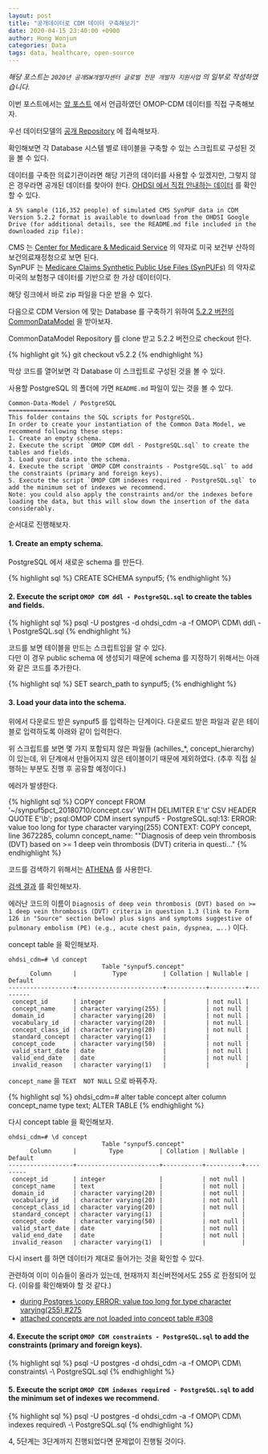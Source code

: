 ```yaml
---
layout: post
title: "공개데이터로 CDM 데이터 구축해보기"
date: 2020-04-15 23:40:00 +0900
author: Hong Wonjun
categories: Data
tags: data, healthcare, open-source
---
```


*해당 포스트는 `2020년 공개SW개발자센터 글로벌 전문 개발자 지원사업` 의 일부로 작성하였습니다.*

이번 포스트에서는 [앞 포스트](https://hongwonjun.github.io/2020-04-12/OHDSI-%ED%94%84%EB%A1%9C%EC%A0%9D%ED%8A%B8%EC%99%80-%EA%B3%B5%EA%B0%9CSW%EA%B0%9C%EB%B0%9C%EC%9E%90%EC%84%BC%ED%84%B0-%ED%99%9C%EB%8F%99-%EC%8B%9C%EC%9E%91) 에서 언급하였던 OMOP-CDM 데이터를 직접 구축해보자.

우선 데이터모델의 [공개 Repository](https://github.com/OHDSI/CommonDataModel) 에 접속해보자.

확인해보면 각 Database 시스템 별로 테이블을 구축할 수 있는 스크립트로 구성된 것을 볼 수 있다.

데이터를 구축한 의료기관이라면 해당 기관의 데이터를 사용할 수 있겠지만, 그렇지 않은 경우라면 공개된 데이터를 찾아야 한다.
[OHDSI 에서 직접 안내하는 데이터](https://www.ohdsi.org/data-standardization/) 를 확인할 수 있다.

```
A 5% sample (116,352 people) of simulated CMS SynPUF data in CDM Version 5.2.2 format is available to download from the OHDSI Google Drive (for additional details, see the README.md file included in the downloaded zip file):
```

CMS 는 [Center for Medicare & Medicaid Service](https://www.cms.gov/) 의 약자로 미국 보건부 산하의 보건의료재정청으로 보면 된다.  
SynPUF 는 [Medicare Claims Synthetic Public Use Files (SynPUFs)](https://www.cms.gov/Research-Statistics-Data-and-Systems/Downloadable-Public-Use-Files/SynPUFs) 의 약자로 미국의 보험청구 데이터를 기반으로 한 가상 데이터이다.

해당 링크에서 바로 zip 파일을 다운 받을 수 있다. 

다음으로 CDM Version 에 맞는 Database 를 구축하기 위하여 [5.2.2 버전의 CommonDataModel](https://github.com/OHDSI/CommonDataModel/tree/v5.2.2) 을 받아보자.

CommonDataModel Repository 를 clone 받고 5.2.2 버전으로 checkout 한다.

{% highlight git %}
git checkout v5.2.2
{% endhighlight %}

막상 코드를 열어보면 각 Database 이 스크립트로 구성된 것을 볼 수 있다.

사용할 PostgreSQL 의 폴더에 가면 `README.md` 파일이 있는 것을 볼 수 있다.

```
Common-Data-Model / PostgreSQL
=================
This folder contains the SQL scripts for PostgreSQL.
In order to create your instantiation of the Common Data Model, we recommend following these steps:
1. Create an empty schema.
2. Execute the script `OMOP CDM ddl - PostgreSQL.sql` to create the tables and fields.
3. Load your data into the schema.
4. Execute the script `OMOP CDM constraints - PostgreSQL.sql` to add the constraints (primary and foreign keys).
5. Execute the script `OMOP CDM indexes required - PostgreSQL.sql` to add the minimum set of indexes we recommend.
Note: you could also apply the constraints and/or the indexes before loading the data, but this will slow down the insertion of the data considerably.
```

순서대로 진행해보자.

#### 1. Create an empty schema.

PostgreSQL 에서 새로운 schema 를 만든다.

{% highlight sql %}
CREATE SCHEMA synpuf5;
{% endhighlight %}

#### 2. Execute the script `OMOP CDM ddl - PostgreSQL.sql` to create the tables and fields.

{% highlight sql %}
psql -U postgres -d ohdsi_cdm -a -f OMOP\ CDM\ ddl\ -\ PostgreSQL.sql
{% endhighlight %}

코드를 보면 테이블을 만드는 스크립트임을 알 수 있다.  
다만 이 경우 public schema 에 생성되기 때문에 schema 를 지정하기 위해서는 아래와 같은 코드를 추가한다.

{% highlight sql %}
SET search_path to synpuf5;
{% endhighlight %}

#### 3. Load your data into the schema.

위에서 다운로드 받은 synpuf5 를 입력하는 단계이다.
다운로드 받은 파일과 같은 테이블로 입력하도록 아래와 같이 입력한다.

<script src="https://gist.github.com/hongwonjun/aeb3926f729113825fe147e8607f67cc.js"></script>

위 스크립트를 보면 몇 가지 포함되지 않은 파일들 (achilles_*, concept_hierarchy) 이 있는데, 위 단계에서 만들어지지 않은 테이블이기 때문에 제외하였다.
(추후 직접 실행하는 부분도 진행 후 공유할 예정이다.)

에러가 발생한다.

{% highlight sql %}
COPY concept FROM '~/synpuf5pct_20180710/concept.csv' WITH DELIMITER E'\t' CSV HEADER QUOTE E'\b';
psql:OMOP CDM insert synpuf5 - PostgreSQL.sql:13: ERROR:  value too long for type character varying(255)
CONTEXT:  COPY concept, line 3672285, column concept_name: ""Diagnosis of deep vein thrombosis (DVT) based on >= 1 deep vein thrombosis (DVT) criteria in questi..."
{% endhighlight %}

코드를 검색하기 위해서는 [ATHENA](https://www.ohdsi.org/analytic-tools/athena-standardized-vocabularies/) 를 사용한다.

[검색 결과](http://athena.ohdsi.org/search-terms/terms/45882254) 를 확인해보자.

에러난 코드의 이름이 `Diagnosis of deep vein thrombosis (DVT) based on >= 1 deep vein thrombosis (DVT) criteria in question 1.3 (link to Form 126 in "Source" section below) plus signs and symptoms suggestive of pulmonary embolism (PE) (e.g., acute chest pain, dyspnea, …..)` 이다.

concept table 을 확인해보자.

```
ohdsi_cdm=# \d concept
                          Table "synpuf5.concept"
      Column      |          Type          | Collation | Nullable | Default
------------------+------------------------+-----------+----------+---------
 concept_id       | integer                |           | not null |
 concept_name     | character varying(255) |           | not null |
 domain_id        | character varying(20)  |           | not null |
 vocabulary_id    | character varying(20)  |           | not null |
 concept_class_id | character varying(20)  |           | not null |
 standard_concept | character varying(1)   |           |          |
 concept_code     | character varying(50)  |           | not null |
 valid_start_date | date                   |           | not null |
 valid_end_date   | date                   |           | not null |
 invalid_reason   | character varying(1)   |           |          |
```

`concept_name` 을 `TEXT	NOT NULL` 으로 바꿔주자.

{% highlight sql %}
ohdsi_cdm=# alter table concept alter column concept_name type text;
ALTER TABLE
{% endhighlight %}

다시 concept table 을 확인해보자.

```
ohdsi_cdm=# \d concept
                          Table "synpuf5.concept"
      Column      |         Type          | Collation | Nullable | Default
------------------+-----------------------+-----------+----------+---------
 concept_id       | integer               |           | not null |
 concept_name     | text                  |           | not null |
 domain_id        | character varying(20) |           | not null |
 vocabulary_id    | character varying(20) |           | not null |
 concept_class_id | character varying(20) |           | not null |
 standard_concept | character varying(1)  |           |          |
 concept_code     | character varying(50) |           | not null |
 valid_start_date | date                  |           | not null |
 valid_end_date   | date                  |           | not null |
 invalid_reason   | character varying(1)  |           |          |
```

다시 insert 를 하면 데이터가 제대로 들어가는 것을 확인할 수 있다.

관련하여 이미 이슈들이 올라가 있는데, 현재까지 최신버전에서도 255 로 한정되어 있다.
(이유를 확인해봐야 할 것 같다.)

- [during Postgres \copy ERROR: value too long for type character varying(255) #275](https://github.com/OHDSI/CommonDataModel/issues/275)
- [attached concepts are not loaded into concept table #308](https://github.com/OHDSI/CommonDataModel/issues/308)

#### 4. Execute the script `OMOP CDM constraints - PostgreSQL.sql` to add the constraints (primary and foreign keys).

{% highlight sql %}
psql -U postgres -d ohdsi_cdm -a -f OMOP\ CDM\ constraints\ -\ PostgreSQL.sql
{% endhighlight %}

#### 5. Execute the script `OMOP CDM indexes required - PostgreSQL.sql` to add the minimum set of indexes we recommend.

{% highlight sql %}
psql -U postgres -d ohdsi_cdm -a -f OMOP\ CDM\ indexes required\ -\ PostgreSQL.sql
{% endhighlight %}

4, 5단계는 3단계까지 진행되었다면 문제없이 진행될 것이다.
